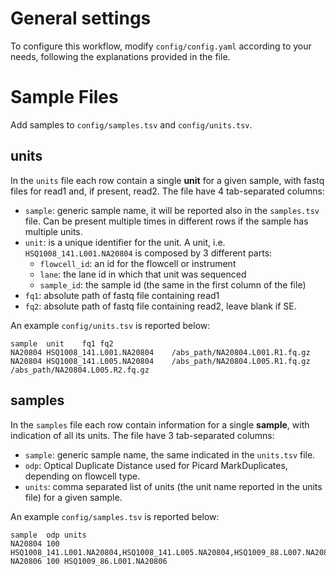 
# General settings
To configure this workflow, modify ``config/config.yaml`` according to your needs, following the explanations provided in the file.

# Sample Files

Add samples to `config/samples.tsv` and `config/units.tsv`. 

## units
In the `units` file each row contain a single **unit** for a given sample, with fastq files for read1 and, if present, read2.
The file have 4 tab-separated columns: 
* `sample`: generic sample name, it will be reported also in the `samples.tsv` file. Can be present multiple times in different rows if the sample has multiple units.
* `unit`: is a unique identifier for the unit. A unit, i.e. `HSQ1008_141.L001.NA20804` is composed by 3 different parts:
  * `flowcell_id`: an id for the flowcell or instrument
  * `lane`: the lane id in which that unit was sequenced
  * `sample_id`: the sample id (the same in the first column of the file)
* `fq1`: absolute path of fastq file containing read1
* `fq2`: absolute path of fastq file containing read2, leave blank if SE.

An example ``config/units.tsv`` is reported below:
```
sample	unit	fq1	fq2
NA20804	HSQ1008_141.L001.NA20804	/abs_path/NA20804.L001.R1.fq.gz
NA20804	HSQ1008_141.L005.NA20804	/abs_path/NA20804.L005.R1.fq.gz	/abs_path/NA20804.L005.R2.fq.gz
```

## samples
In the `samples` file each row contain information for a single **sample**, with indication of all its units.
The file have 3 tab-separated columns: 
* `sample`: generic sample name, the same indicated in the `units.tsv` file. 
* `odp`: Optical Duplicate Distance used for Picard MarkDuplicates, depending on flowcell type.
* `units`: comma separated list of units (the unit name reported in the units file) for a given sample.

An example ``config/samples.tsv`` is reported below:
```
sample	odp	units
NA20804	100	HSQ1008_141.L001.NA20804,HSQ1008_141.L005.NA20804,HSQ1009_88.L007.NA20804
NA20806	100	HSQ1009_86.L001.NA20806
```


